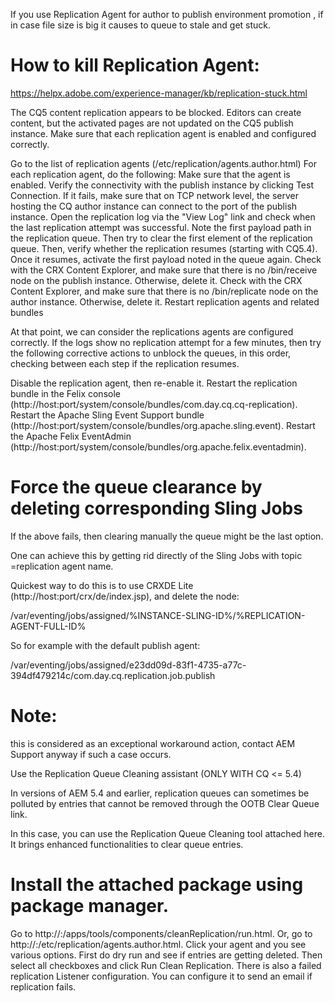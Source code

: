 If you use Replication Agent for author to publish environment promotion , if in case file size is big it causes
to queue to stale and get stuck.


How to kill Replication Agent:
==============================
https://helpx.adobe.com/experience-manager/kb/replication-stuck.html


The CQ5 content replication appears to be blocked.
Editors can create content, but the activated pages are not updated on the CQ5 publish instance.
Make sure that each replication agent is enabled and configured correctly.

 Go to the list of replication agents (/etc/replication/agents.author.html)
 For each replication agent, do the following:
Make sure that the agent is enabled.
Verify the connectivity with the publish instance by clicking Test Connection. If it fails, make sure that on TCP network level, the server hosting the CQ author instance can connect to the port of the publish instance.
Open the replication log via the "View Log" link and check when the last replication attempt was successful.
Note the first payload path in the replication queue. Then try to clear the first element of the replication queue. Then, verify whether the replication resumes (starting with CQ5.4). Once it resumes, activate the first payload noted in the queue again.
Check with the CRX Content Explorer, and make sure that there is no /bin/receive node on the publish instance. Otherwise, delete it.
Check with the CRX Content Explorer, and make sure that there is no /bin/replicate node on the author instance. Otherwise, delete it.
Restart replication agents and related bundles

At that point, we can consider the replications agents are configured correctly. If the logs show no replication attempt for a few minutes, then try the following corrective actions to unblock the queues, in this order, checking between each step if the replication resumes.

Disable the replication agent, then re-enable it.
Restart the replication bundle in the Felix console (http://host:port/system/console/bundles/com.day.cq.cq-replication).
Restart the Apache Sling Event Support bundle (http://host:port/system/console/bundles/org.apache.sling.event).
Restart the Apache Felix EventAdmin (http://host:port/system/console/bundles/org.apache.felix.eventadmin).

Force the queue clearance by deleting corresponding Sling Jobs
===============================================================
If the above fails, then clearing manually the queue might be the last option.

One can achieve this by getting rid directly of the Sling Jobs with topic =replication agent name.

Quickest way to do this is to use CRXDE Lite (http://host:port/crx/de/index.jsp), and delete the node:

/var/eventing/jobs/assigned/%INSTANCE-SLING-ID%/%REPLICATION-AGENT-FULL-ID%

So for example with the default publish agent:

/var/eventing/jobs/assigned/e23dd09d-83f1-4735-a77c-394df479214c/com.day.cq.replication.job.publish

Note:
=====

this is considered as an exceptional workaround action, contact AEM Support anyway if such a case occurs. 

Use the Replication Queue Cleaning assistant (ONLY WITH CQ <= 5.4)

In versions of AEM 5.4 and earlier, replication queues can sometimes be polluted by entries that cannot be removed through the OOTB Clear Queue link.

In this case, you can use the Replication Queue Cleaning tool attached here. It brings enhanced functionalities to clear queue entries.

Install the attached package using package manager.
====================================================

Go to http://<host>:<port>/apps/tools/components/cleanReplication/run.html. Or, go to http://<host>:<port>/etc/replication/agents.author.html. Click your agent and you see various options.
First do dry run and see if entries are getting deleted.
Then select all checkboxes and click Run Clean Replication.
There is also a failed replication Listener configuration. You can configure it to send an email if replication fails.
